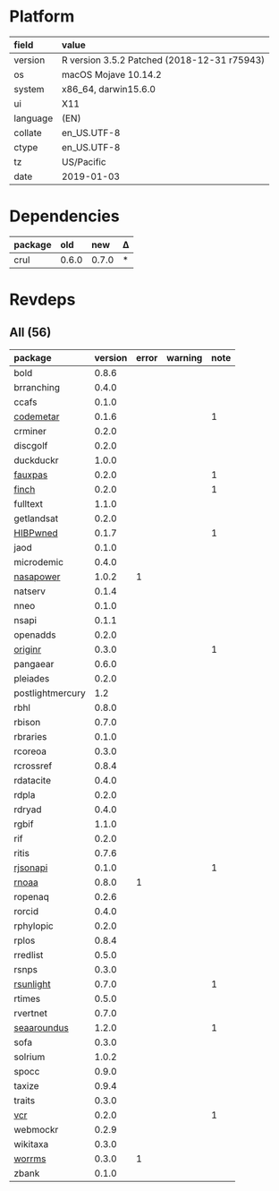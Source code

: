 # Platform

|field    |value                                       |
|:--------|:-------------------------------------------|
|version  |R version 3.5.2 Patched (2018-12-31 r75943) |
|os       |macOS Mojave 10.14.2                        |
|system   |x86_64, darwin15.6.0                        |
|ui       |X11                                         |
|language |(EN)                                        |
|collate  |en_US.UTF-8                                 |
|ctype    |en_US.UTF-8                                 |
|tz       |US/Pacific                                  |
|date     |2019-01-03                                  |

# Dependencies

|package |old   |new   |Δ  |
|:-------|:-----|:-----|:--|
|crul    |0.6.0 |0.7.0 |*  |

# Revdeps

## All (56)

|package                                |version |error |warning |note |
|:--------------------------------------|:-------|:-----|:-------|:----|
|bold                                   |0.8.6   |      |        |     |
|brranching                             |0.4.0   |      |        |     |
|ccafs                                  |0.1.0   |      |        |     |
|[codemetar](problems.md#codemetar)     |0.1.6   |      |        |1    |
|crminer                                |0.2.0   |      |        |     |
|discgolf                               |0.2.0   |      |        |     |
|duckduckr                              |1.0.0   |      |        |     |
|[fauxpas](problems.md#fauxpas)         |0.2.0   |      |        |1    |
|[finch](problems.md#finch)             |0.2.0   |      |        |1    |
|fulltext                               |1.1.0   |      |        |     |
|getlandsat                             |0.2.0   |      |        |     |
|[HIBPwned](problems.md#hibpwned)       |0.1.7   |      |        |1    |
|jaod                                   |0.1.0   |      |        |     |
|microdemic                             |0.4.0   |      |        |     |
|[nasapower](problems.md#nasapower)     |1.0.2   |1     |        |     |
|natserv                                |0.1.4   |      |        |     |
|nneo                                   |0.1.0   |      |        |     |
|nsapi                                  |0.1.1   |      |        |     |
|openadds                               |0.2.0   |      |        |     |
|[originr](problems.md#originr)         |0.3.0   |      |        |1    |
|pangaear                               |0.6.0   |      |        |     |
|pleiades                               |0.2.0   |      |        |     |
|postlightmercury                       |1.2     |      |        |     |
|rbhl                                   |0.8.0   |      |        |     |
|rbison                                 |0.7.0   |      |        |     |
|rbraries                               |0.1.0   |      |        |     |
|rcoreoa                                |0.3.0   |      |        |     |
|rcrossref                              |0.8.4   |      |        |     |
|rdatacite                              |0.4.0   |      |        |     |
|rdpla                                  |0.2.0   |      |        |     |
|rdryad                                 |0.4.0   |      |        |     |
|rgbif                                  |1.1.0   |      |        |     |
|rif                                    |0.2.0   |      |        |     |
|ritis                                  |0.7.6   |      |        |     |
|[rjsonapi](problems.md#rjsonapi)       |0.1.0   |      |        |1    |
|[rnoaa](problems.md#rnoaa)             |0.8.0   |1     |        |     |
|ropenaq                                |0.2.6   |      |        |     |
|rorcid                                 |0.4.0   |      |        |     |
|rphylopic                              |0.2.0   |      |        |     |
|rplos                                  |0.8.4   |      |        |     |
|rredlist                               |0.5.0   |      |        |     |
|rsnps                                  |0.3.0   |      |        |     |
|[rsunlight](problems.md#rsunlight)     |0.7.0   |      |        |1    |
|rtimes                                 |0.5.0   |      |        |     |
|rvertnet                               |0.7.0   |      |        |     |
|[seaaroundus](problems.md#seaaroundus) |1.2.0   |      |        |1    |
|sofa                                   |0.3.0   |      |        |     |
|solrium                                |1.0.2   |      |        |     |
|spocc                                  |0.9.0   |      |        |     |
|taxize                                 |0.9.4   |      |        |     |
|traits                                 |0.3.0   |      |        |     |
|[vcr](problems.md#vcr)                 |0.2.0   |      |        |1    |
|webmockr                               |0.2.9   |      |        |     |
|wikitaxa                               |0.3.0   |      |        |     |
|[worrms](problems.md#worrms)           |0.3.0   |1     |        |     |
|zbank                                  |0.1.0   |      |        |     |

